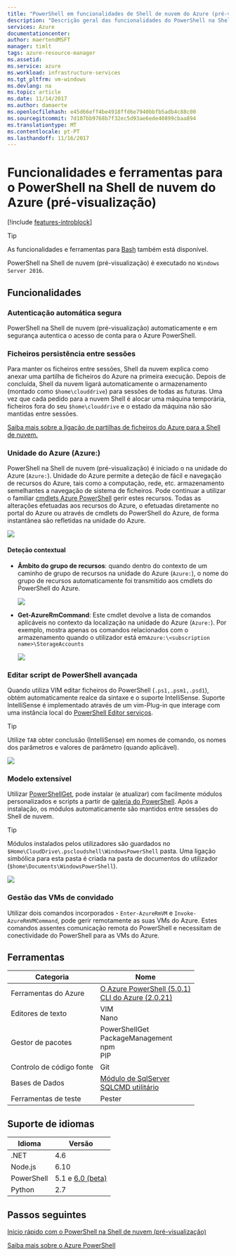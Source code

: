 ```yaml
---
title: "PowerShell em funcionalidades de Shell de nuvem do Azure (pré-visualização) | Microsoft Docs"
description: "Descrição geral das funcionalidades do PowerShell na Shell de nuvem do Azure"
services: Azure
documentationcenter: 
author: maertendMSFT
manager: timlt
tags: azure-resource-manager
ms.assetid: 
ms.service: azure
ms.workload: infrastructure-services
ms.tgt_pltfrm: vm-windows
ms.devlang: na
ms.topic: article
ms.date: 11/14/2017
ms.author: damaerte
ms.openlocfilehash: e45d66eff4be4918ffd6e7940bbfb5adb4c88c00
ms.sourcegitcommit: 7d107bb9768b7f32ec5d93ae6ede40899cbaa894
ms.translationtype: MT
ms.contentlocale: pt-PT
ms.lasthandoff: 11/16/2017
---
```

# <a name="features--tools-for-powershell-in-azure-cloud-shell-preview"></a>Funcionalidades e ferramentas para o PowerShell na Shell de nuvem do Azure (pré-visualização)

[!include [features-introblock](../../includes/cloud-shell-features-introblock.md)]

> [!TIP]
> As funcionalidades e ferramentas para [Bash](features.md) também está disponível.

PowerShell na Shell de nuvem (pré-visualização) é executado no `Windows Server 2016`.

## <a name="features"></a>Funcionalidades

### <a name="secure-automatic-authentication"></a>Autenticação automática segura

PowerShell na Shell de nuvem (pré-visualização) automaticamente e em segurança autentica o acesso de conta para o Azure PowerShell.

### <a name="files-persistence-across-sessions"></a>Ficheiros persistência entre sessões

Para manter os ficheiros entre sessões, Shell da nuvem explica como anexar uma partilha de ficheiros do Azure na primeira execução.
Depois de concluída, Shell da nuvem ligará automaticamente o armazenamento (montado como `$home\clouddrive`) para sessões de todas as futuras.
Uma vez que cada pedido para a nuvem Shell é alocar uma máquina temporária, ficheiros fora do seu `$home\clouddrive` e o estado da máquina não são mantidas entre sessões.

[Saiba mais sobre a ligação de partilhas de ficheiros do Azure para a Shell de nuvem.](persisting-shell-storage-powershell.md)

### <a name="azure-drive-azure"></a>Unidade do Azure (Azure:)

PowerShell na Shell de nuvem (pré-visualização) é iniciado o na unidade do Azure (`Azure:`).
Unidade do Azure permite a deteção de fácil e navegação de recursos do Azure, tais como a computação, rede, etc. armazenamento semelhantes a navegação de sistema de ficheiros.
Pode continuar a utilizar o familiar [cmdlets Azure PowerShell](https://docs.microsoft.com/en-us/powershell/azure) gerir estes recursos.
Todas as alterações efetuadas aos recursos do Azure, o efetuadas diretamente no portal do Azure ou através de cmdlets do PowerShell do Azure, de forma instantânea são refletidas na unidade do Azure.

![](media/features-powershell/azure-drive.png)

#### <a name="contextual-awareness"></a>Deteção contextual

- **Âmbito do grupo de recursos**: quando dentro do contexto de um caminho de grupo de recursos na unidade do Azure (`Azure:`), o nome do grupo de recursos automaticamente foi transmitido aos cmdlets do PowerShell do Azure.

    ![](media/features-powershell/resource-group-autocomplete.png)

- **Get-AzureRmCommand**: Este cmdlet devolve a lista de comandos aplicáveis no contexto da localização na unidade do Azure (`Azure:`). Por exemplo, mostra apenas os comandos relacionados com o armazenamento quando o utilizador está em`Azure:\<subscription name>\StorageAccounts`

    ![](media/features-powershell/get-azurermcommand.png)

### <a name="rich-powershell-script-editing"></a>Editar script de PowerShell avançada

Quando utiliza VIM editar ficheiros do PowerShell (`.ps1,.psm1,.psd1`), obtém automaticamente realce da sintaxe e o suporte IntelliSense.
Suporte IntelliSense é implementado através de um vim-Plug-in que interage com uma instância local do [PowerShell Editor serviços](https://github.com/PowerShell/PowerShellEditorServices).

> [!TIP]
> Utilize `TAB` obter conclusão (IntelliSense) em nomes de comando, os nomes dos parâmetros e valores de parâmetro (quando aplicável).

![](media/features-powershell/powershell-editing-vim.png)

### <a name="extensible-model"></a>Modelo extensível

Utilizar [PowerShellGet](https://docs.microsoft.com/powershell/module/powershellget), pode instalar (e atualizar) com facilmente módulos personalizados e scripts a partir de [galeria do PowerShell](https://www.powershellgallery.com).
Após a instalação, os módulos automaticamente são mantidos entre sessões do Shell de nuvem.

> [!TIP]
> Módulos instalados pelos utilizadores são guardados no `$Home\CloudDrive\.pscloudshell\WindowsPowerShell` pasta. Uma ligação simbólica para esta pasta é criada na pasta de documentos do utilizador (`$home\Documents\WindowsPowerShell`).

![](media/features-powershell/powershellget-module.png)

### <a name="management-of-guest-vms"></a>Gestão das VMs de convidado

Utilizar dois comandos incorporados - `Enter-AzureRmVM` e `Invoke-AzureRmVMCommand`, pode gerir remotamente as suas VMs do Azure.
Estes comandos assentes comunicação remota do PowerShell e necessitam de conectividade do PowerShell para as VMs do Azure.

## <a name="tools"></a>Ferramentas

|**Categoria**    |**Nome**                                 |
|----------------|-----------------------------------------|
|Ferramentas do Azure     |[O Azure PowerShell (5.0.1)](https://docs.microsoft.com/powershell/azure/overview?view=azurermps-5.0.0)<br> [CLI do Azure (2.0.21)](https://docs.microsoft.com/en-us/cli/azure/overview)|
|Editores de texto    |VIM<br> Nano                             |
|Gestor de pacotes |PowerShellGet<br> PackageManagement<br> npm<br> PIP |
|Controlo de código fonte  |Git                                      |
|Bases de Dados       |[Módulo de SqlServer](https://www.powershellgallery.com/packages/SqlServer)<br> [SQLCMD utilitário](https://docs.microsoft.com/sql/tools/sqlcmd-utility)      |
|Ferramentas de teste      |Pester                                   |

## <a name="language-support"></a>Suporte de idiomas

|**Idioma**|**Versão**|
|------------|-----------|
|.NET        |4.6        |
|Node.js     |6.10       |
|PowerShell  |5.1 e [6.0 (beta)](https://github.com/PowerShell/powershell/releases)       |
|Python      |2.7        |

## <a name="next-steps"></a>Passos seguintes

[Início rápido com o PowerShell na Shell de nuvem (pré-visualização)](quickstart-powershell.md)

[Saiba mais sobre o Azure PowerShell](https://docs.microsoft.com/powershell/azure/)
